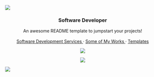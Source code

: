 <!--horizontal divider(gradiant)-->
<img src="https://user-images.githubusercontent.com/73097560/115834477-dbab4500-a447-11eb-908a-139a6edaec5c.gif">

<!-- PROJECT LOGO -->
<br />
<div align="center">

  <h3 align="center">Software Developer</h3>

  <p align="center">
    An awesome README template to jumpstart your projects!
    <br />
    <br />
    <a href="https://inert.netlify.app/"> Software Development Services </a>
    ·
    <a href="https://inerttila.github.io/Me/"> Some of My Works </a>
    ·
    <a href="https://inerttila.github.io/Me/"> Templates </a>
  </p>
</div>

<p align="center">
  <a href="https://skillicons.dev">
    <img src="https://skillicons.dev/icons?i=py,js,docker,django,linux,bootstrap,c,cpp" />
  </a>
</p>


<p align="center">
  <a href="https://skillicons.dev">
    <img src="https://skillicons.dev/icons?i=wordpress,vue,css,github,html,mysql,nextjs,react,ts,vscode" />
  </a>
</p>



<img src="https://user-images.githubusercontent.com/73097560/115834477-dbab4500-a447-11eb-908a-139a6edaec5c.gif">
